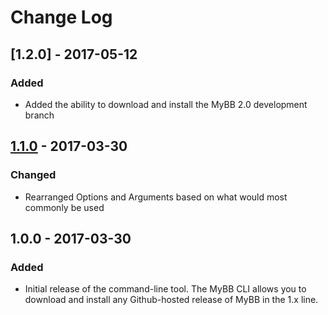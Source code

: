 # Change Log

## [1.2.0] - 2017-05-12
### Added
- Added the ability to download and install the MyBB 2.0 development branch

## [1.1.0] - 2017-03-30
### Changed
- Rearranged Options and Arguments based on what would most commonly be used

## 1.0.0 - 2017-03-30
### Added
- Initial release of the command-line tool. The MyBB CLI allows you to
download and install any Github-hosted release of MyBB in the 1.x line. 

[1.1.0]: https://github.com/holycowzorz/mybb-installer/compare/v1.0.0...v1.1.0